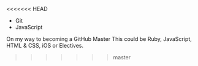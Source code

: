 <<<<<<< HEAD
* Git
* JavaScript

On my way to becoming a GitHub Master
This could be Ruby, JavaScript, HTML & CSS, iOS or Electives.
>>>>>>> master

